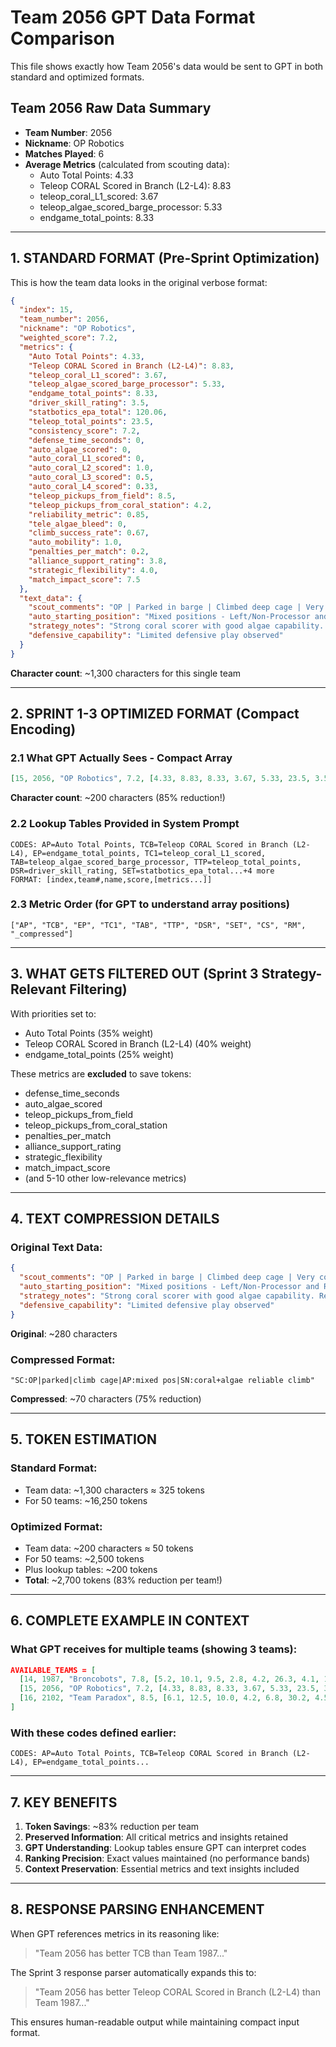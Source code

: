 # Team 2056 GPT Data Format Comparison

This file shows exactly how Team 2056's data would be sent to GPT in both standard and optimized formats.

## Team 2056 Raw Data Summary
- **Team Number**: 2056
- **Nickname**: OP Robotics
- **Matches Played**: 6
- **Average Metrics** (calculated from scouting data):
  - Auto Total Points: 4.33
  - Teleop CORAL Scored in Branch (L2-L4): 8.83
  - teleop_coral_L1_scored: 3.67
  - teleop_algae_scored_barge_processor: 5.33
  - endgame_total_points: 8.33

---

## 1. STANDARD FORMAT (Pre-Sprint Optimization)

This is how the team data looks in the original verbose format:

```json
{
  "index": 15,
  "team_number": 2056,
  "nickname": "OP Robotics",
  "weighted_score": 7.2,
  "metrics": {
    "Auto Total Points": 4.33,
    "Teleop CORAL Scored in Branch (L2-L4)": 8.83,
    "teleop_coral_L1_scored": 3.67,
    "teleop_algae_scored_barge_processor": 5.33,
    "endgame_total_points": 8.33,
    "driver_skill_rating": 3.5,
    "statbotics_epa_total": 120.06,
    "teleop_total_points": 23.5,
    "consistency_score": 7.2,
    "defense_time_seconds": 0,
    "auto_algae_scored": 0,
    "auto_coral_L1_scored": 0,
    "auto_coral_L2_scored": 1.0,
    "auto_coral_L3_scored": 0.5,
    "auto_coral_L4_scored": 0.33,
    "teleop_pickups_from_field": 8.5,
    "teleop_pickups_from_coral_station": 4.2,
    "reliability_metric": 0.85,
    "tele_algae_bleed": 0,
    "climb_success_rate": 0.67,
    "auto_mobility": 1.0,
    "penalties_per_match": 0.2,
    "alliance_support_rating": 3.8,
    "strategic_flexibility": 4.0,
    "match_impact_score": 7.5
  },
  "text_data": {
    "scout_comments": "OP | Parked in barge | Climbed deep cage | Very consistent deep cage climbs",
    "auto_starting_position": "Mixed positions - Left/Non-Processor and Right/Processor",
    "strategy_notes": "Strong coral scorer with good algae capability. Reliable deep cage climber.",
    "defensive_capability": "Limited defensive play observed"
  }
}
```

**Character count**: ~1,300 characters for this single team

---

## 2. SPRINT 1-3 OPTIMIZED FORMAT (Compact Encoding)

### 2.1 What GPT Actually Sees - Compact Array

```json
[15, 2056, "OP Robotics", 7.2, [4.33, 8.83, 8.33, 3.67, 5.33, 23.5, 3.5, 120.06, 7.2, 0.85, "SC:OP|parked|climb cage|AP:mixed pos|SN:coral+algae reliable climb"]]
```

**Character count**: ~200 characters (85% reduction!)

### 2.2 Lookup Tables Provided in System Prompt

```
CODES: AP=Auto Total Points, TCB=Teleop CORAL Scored in Branch (L2-L4), EP=endgame_total_points, TC1=teleop_coral_L1_scored, TAB=teleop_algae_scored_barge_processor, TTP=teleop_total_points, DSR=driver_skill_rating, SET=statbotics_epa_total...+4 more
FORMAT: [index,team#,name,score,[metrics...]]
```

### 2.3 Metric Order (for GPT to understand array positions)
```
["AP", "TCB", "EP", "TC1", "TAB", "TTP", "DSR", "SET", "CS", "RM", "_compressed"]
```

---

## 3. WHAT GETS FILTERED OUT (Sprint 3 Strategy-Relevant Filtering)

With priorities set to:
- Auto Total Points (35% weight)
- Teleop CORAL Scored in Branch (L2-L4) (40% weight)
- endgame_total_points (25% weight)

These metrics are **excluded** to save tokens:
- defense_time_seconds
- auto_algae_scored
- teleop_pickups_from_field
- teleop_pickups_from_coral_station
- penalties_per_match
- alliance_support_rating
- strategic_flexibility
- match_impact_score
- (and 5-10 other low-relevance metrics)

---

## 4. TEXT COMPRESSION DETAILS

### Original Text Data:
```json
{
  "scout_comments": "OP | Parked in barge | Climbed deep cage | Very consistent deep cage climbs",
  "auto_starting_position": "Mixed positions - Left/Non-Processor and Right/Processor",
  "strategy_notes": "Strong coral scorer with good algae capability. Reliable deep cage climber.",
  "defensive_capability": "Limited defensive play observed"
}
```
**Original**: ~280 characters

### Compressed Format:
```
"SC:OP|parked|climb cage|AP:mixed pos|SN:coral+algae reliable climb"
```
**Compressed**: ~70 characters (75% reduction)

---

## 5. TOKEN ESTIMATION

### Standard Format:
- Team data: ~1,300 characters ≈ 325 tokens
- For 50 teams: ~16,250 tokens

### Optimized Format:
- Team data: ~200 characters ≈ 50 tokens
- For 50 teams: ~2,500 tokens
- Plus lookup tables: ~200 tokens
- **Total**: ~2,700 tokens (83% reduction per team!)

---

## 6. COMPLETE EXAMPLE IN CONTEXT

### What GPT receives for multiple teams (showing 3 teams):

```json
AVAILABLE_TEAMS = [
  [14, 1987, "Broncobots", 7.8, [5.2, 10.1, 9.5, 2.8, 4.2, 26.3, 4.1, 115.2, 7.5, 0.88, "SC:consistent|fast cycles"]],
  [15, 2056, "OP Robotics", 7.2, [4.33, 8.83, 8.33, 3.67, 5.33, 23.5, 3.5, 120.06, 7.2, 0.85, "SC:OP|parked|climb cage"]],
  [16, 2102, "Team Paradox", 8.5, [6.1, 12.5, 10.0, 4.2, 6.8, 30.2, 4.5, 125.3, 8.2, 0.92, "SC:elite|strategic|adaptive"]]
]
```

### With these codes defined earlier:
```
CODES: AP=Auto Total Points, TCB=Teleop CORAL Scored in Branch (L2-L4), EP=endgame_total_points...
```

---

## 7. KEY BENEFITS

1. **Token Savings**: ~83% reduction per team
2. **Preserved Information**: All critical metrics and insights retained
3. **GPT Understanding**: Lookup tables ensure GPT can interpret codes
4. **Ranking Precision**: Exact values maintained (no performance bands)
5. **Context Preservation**: Essential metrics and text insights included

---

## 8. RESPONSE PARSING ENHANCEMENT

When GPT references metrics in its reasoning like:
> "Team 2056 has better TCB than Team 1987..."

The Sprint 3 response parser automatically expands this to:
> "Team 2056 has better Teleop CORAL Scored in Branch (L2-L4) than Team 1987..."

This ensures human-readable output while maintaining compact input format.